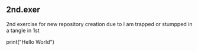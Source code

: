 ## 2nd.exer
2nd exercise for new repository creation due to I am trapped or stumpped in a tangle in 1st

print("Hello World")
